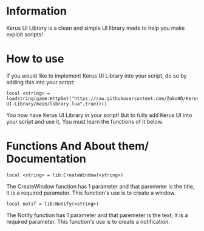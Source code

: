 # Information
Kerus UI Library is a clean and simple UI library made to help you make exploit scripts!
# How to use
If you would like to implement Kerus UI Library into your script, do so by adding this into your script:
```
local <string> = loadstring(game:HttpGet("https://raw.githubusercontent.com/ZukoHD/Kerus-UI-Library/main/library.lua",true))()
```
You now have Kerus UI Library in your script! But to fully add Kerus UI into your script and use it, You must learn the functions of it below.
# Functions And About them/ Documentation
```
local <string> = lib:CreateWindow(<string>)
```
The CreateWindow function has 1 parameter and that paremeter is the title, It is a required parameter. This function's use is to create a window.
```
local notif = lib:Notify(<string>)
```
The Notify function has 1 parameter and that paremeter is the text, It is a required parameter. This function's use is to create a notification.
